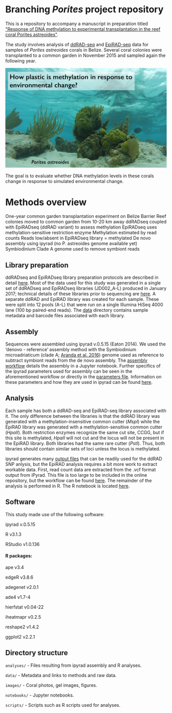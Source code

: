 # Branching _Porites_ project repository

This is a repository to accompany a manuscript in preparation titled ["Response of DNA methylation to experimental transplantation in the reef coral Porites astreoides"](https://docs.google.com/document/d/1iN7kf_chLfLjr0Nh5mjNlU0gexdgP9ThgfcxaZgm1Gw/edit).


The study involves analysis of [ddRAD-seq](http://journals.plos.org/plosone/article?id=10.1371/journal.pone.0037135) and [EpiRAD-seq](http://onlinelibrary.wiley.com/doi/10.1111/2041-210X.12435/abstract) data for samples of _Porites astreoides_ corals in Belize. Several coral colonies were transplanted to a common garden in November 2015 and sampled again the following year. 

![_Porites astreoides_](./images/titleimage.png)

The goal is to evaluate whether DNA methylation levels in these corals change in response to simulated environmental change. 


# Methods overview

One-year common garden transplantation experiment on Belize Barrier Reef
   colonies moved to common garden from 10-20 km away
ddRADseq coupled with EpiRADseq (ddRAD variant) to assess methylation
   EpiRADseq uses methylation-sensitive restriction enzyme
   Methylation estimated by read counts 
   Reads low/absent in EpiRADseq library = methylated
De novo assembly using ipyrad (no P. astreoides genome available yet)
   Symbiodinium Clade A genome used to remove symbiont reads

## Library preparation

ddRADseq and EpiRADseq library preparation protocols are described in detail [here](http://onsnetwork.org/jdimond/2016/08/). Most of the data used for this study was generated in a single set of ddRADseq and EpiRADseq libraries (JD002_A-L) produced in January 2017; technical details of these libraries prior to sequencing are [here](http://onsnetwork.org/jdimond/2017/02/14/rad-library-prep/). A separate ddRAD and EpiRAD library was created for each sample. These were split into 12 pools (A-L) that were run on a single Illumina HiSeq 4000 lane (100 bp paired-end reads). The [data](https://github.com/jldimond/Branching-Porites/tree/master/data) directory contains sample metadata and barcode files associated with each library. 


## Assembly 

Sequences were assembled using ipyrad v.0.5.15 (Eaton 2014). We used the ‘denovo - reference’ assembly method with the Symbiodinium microadriaticum (clade A; [Aranda et al. 2016](https://www.nature.com/articles/srep39734)) genome used as reference to subtract symbiont reads from the de novo assembly. The [assembly workflow](https://github.com/jldimond/Branching-Porites/blob/master/notebooks/ipyrad_assembly.ipynb) details the assembly in a Jupyter notebook. Further specifics of the ipyrad parameters used for assembly can be seen in the aforementioned workflow or directly in the [parameters file](https://github.com/jldimond/Branching-Porites/blob/master/analyses/ipyrad_analysis/params-data3.txt). Information on these parameters and how they are used in ipyrad can be found [here](http://ipyrad.readthedocs.io/).


## Analysis 

Each sample has both a ddRAD-seq and EpiRAD-seq library associated with it. The only difference between the libraries is that the ddRAD library was generated with a methylation-insensitive common cutter (_MspI_) while the EpiRAD library was generated with a methylation-sensitive common cutter (_HpaII_). Both restriction enzymes recognize the same cut site, CCGG, but if this site is methylated, _HpaII_ will not cut and the locus will not be present in the EpiRAD library. Both libraries had the same rare cutter (_PstI_). Thus, both libraries should contain similar sets of loci unless the locus is methylated. 

ipyrad generates many [output files](https://github.com/jldimond/Branching-Porites/tree/master/analyses/ipyrad_analysis/data3_outfiles) that can be readily used for the ddRAD SNP anlysis, but the EpiRAD analysis requires a bit more work to extract workable data. First, read count data are extracted from the .vcf format output from iPyrad. This file is too large to be included in the online repository, but the workflow can be found [here](https://github.com/jldimond/Branching-Porites/blob/master/notebooks/VCF_readcounts.ipynb). The remainder of the analysis is performed in R. The R notebook is located [here](https://github.com/jldimond/Branching-Porites/blob/master/analyses/ipyrad_analysis/data3_outfiles/PoritesRAD_analysis.md).


## Software

This study made use of the following software:

ipyrad v.0.5.15

R v3.1.3

RStudio v1.0.136


#### R packages:

ape v3.4

edgeR v3.8.6

adegenet v2.0.1

ade4 v1.7-4

hierfstat v0.04-22

iheatmapr v0.2.5

reshape2 v1.4.2

ggplot2 v2.2.1


## Directory structure


`analyses/` - Files resulting from ipyrad assembly and R analyses.

`data/` -  Metadata and links to methods and raw data.

`images/` - Coral photos, gel images, figures.

`notebooks/` - Jupyter notebooks.

`scripts/` - Scripts such as R scripts used for analyses.
